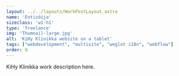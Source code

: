 ```yaml
---
layout: ../../layouts/WorkPostLayout.astro
name: 'Entisöija'
sizeclass: 'w1-h1'
type: 'freelance'
img: 'Thumnail-large.jpg'
alt: 'KiHy Klinikka website on a tablet'
tags: ["webdevelopment", "multisite", "weglot i18n", "webflow"]
order: 9
---
```


KiHy Klinikka work description here.